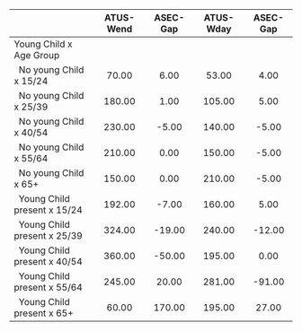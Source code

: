 
|                      |    ATUS-Wend |     ASEC-Gap |    ATUS-Wday |     ASEC-Gap |
| -------------------- | :----------: | :----------: | :----------: | :----------: |
| Young Child x Age Group |              |              |              |              |
| &nbsp;&nbsp;No young Child x 15/24 |        70.00 |         6.00 |        53.00 |         4.00 |
| &nbsp;&nbsp;No young Child x 25/39 |       180.00 |         1.00 |       105.00 |         5.00 |
| &nbsp;&nbsp;No young Child x 40/54 |       230.00 |        -5.00 |       140.00 |        -5.00 |
| &nbsp;&nbsp;No young Child x 55/64 |       210.00 |         0.00 |       150.00 |        -5.00 |
| &nbsp;&nbsp;No young Child x 65+ |       150.00 |         0.00 |       210.00 |        -5.00 |
| &nbsp;&nbsp;Young Child present x 15/24 |       192.00 |        -7.00 |       160.00 |         5.00 |
| &nbsp;&nbsp;Young Child present x 25/39 |       324.00 |       -19.00 |       240.00 |       -12.00 |
| &nbsp;&nbsp;Young Child present x 40/54 |       360.00 |       -50.00 |       195.00 |         0.00 |
| &nbsp;&nbsp;Young Child present x 55/64 |       245.00 |        20.00 |       281.00 |       -91.00 |
| &nbsp;&nbsp;Young Child present x 65+ |        60.00 |       170.00 |       195.00 |        27.00 |

